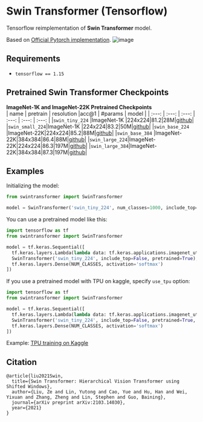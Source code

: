 # Swin Transformer (Tensorflow)
Tensorflow reimplementation of **Swin Transformer** model.   
  
Based on [Official Pytorch implementation](https://github.com/microsoft/Swin-Transformer).
![image](https://user-images.githubusercontent.com/24825165/121768619-038e6d80-cb9a-11eb-8cb7-daa827e7772b.png)

## Requirements
- `tensorflow == 1.15`

## Pretrained Swin Transformer Checkpoints
**ImageNet-1K and ImageNet-22K Pretrained Checkpoints**  
| name | pretrain | resolution |acc@1 | #params | model |
| :---: | :---: | :---: | :---: | :---: | :---: |
|`swin_tiny_224` |ImageNet-1K |224x224|81.2|28M|[github](https://github.com/rishigami/Swin-Transformer-TF/releases/download/v0.1-tf-swin-weights/swin_tiny_224.tgz)|
|`swin_small_224`|ImageNet-1K |224x224|83.2|50M|[github](https://github.com/rishigami/Swin-Transformer-TF/releases/download/v0.1-tf-swin-weights/swin_small_224.tgz)|
|`swin_base_224` |ImageNet-22K|224x224|85.2|88M|[github](https://github.com/rishigami/Swin-Transformer-TF/releases/download/v0.1-tf-swin-weights/swin_base_224.tgz)|
|`swin_base_384` |ImageNet-22K|384x384|86.4|88M|[github](https://github.com/rishigami/Swin-Transformer-TF/releases/download/v0.1-tf-swin-weights/swin_base_384.tgz)|
|`swin_large_224`|ImageNet-22K|224x224|86.3|197M|[github](https://github.com/rishigami/Swin-Transformer-TF/releases/download/v0.1-tf-swin-weights/swin_large_224.tgz)|
|`swin_large_384`|ImageNet-22K|384x384|87.3|197M|[github](https://github.com/rishigami/Swin-Transformer-TF/releases/download/v0.1-tf-swin-weights/swin_large_384.tgz)|

## Examples
Initializing the model:
```python
from swintransformer import SwinTransformer

model = SwinTransformer('swin_tiny_224', num_classes=1000, include_top=True, pretrained=False)
```
You can use a pretrained model like this:
```python
import tensorflow as tf
from swintransformer import SwinTransformer

model = tf.keras.Sequential([
  tf.keras.layers.Lambda(lambda data: tf.keras.applications.imagenet_utils.preprocess_input(tf.cast(data, tf.float32), mode="torch"), input_shape=[*IMAGE_SIZE, 3]),
  SwinTransformer('swin_tiny_224', include_top=False, pretrained=True),
  tf.keras.layers.Dense(NUM_CLASSES, activation='softmax')
])
```
If you use a pretrained model with TPU on kaggle, specify `use_tpu` option:
```python
import tensorflow as tf
from swintransformer import SwinTransformer

model = tf.keras.Sequential([
  tf.keras.layers.Lambda(lambda data: tf.keras.applications.imagenet_utils.preprocess_input(tf.cast(data, tf.float32), mode="torch"), input_shape=[*IMAGE_SIZE, 3]),
  SwinTransformer('swin_tiny_224', include_top=False, pretrained=True, use_tpu=True),
  tf.keras.layers.Dense(NUM_CLASSES, activation='softmax')
])
```
Example: [TPU training on Kaggle](https://www.kaggle.com/rishigami/tpu-swin-transformer-tensorflow)
## Citation
```
@article{liu2021Swin,
  title={Swin Transformer: Hierarchical Vision Transformer using Shifted Windows},
  author={Liu, Ze and Lin, Yutong and Cao, Yue and Hu, Han and Wei, Yixuan and Zhang, Zheng and Lin, Stephen and Guo, Baining},
  journal={arXiv preprint arXiv:2103.14030},
  year={2021}
}
